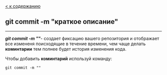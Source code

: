 [< к содержанию](./readme.md)

## git commit -m "краткое описание"
---
***git commit -m ""***- создает фиксацию вашего репозитория и отображает все измененя поисходящие в течение времени, чем чаще делать **коминтарии** тем полнее будет история изменения кода.

Чтобы добавить **коминтарий**  используй команду:

```bash=
git commit -m ""
```
